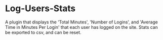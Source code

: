 Log-Users-Stats
===============

A plugin that displays the 'Total Minutes', 'Number of Logins', and 'Average Time in Minutes Per Login' that each user has logged on the site. Stats can be exported to csv, and can be reset.
